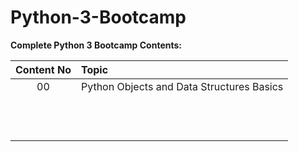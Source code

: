 # Python-3-Bootcamp
**Complete Python 3 Bootcamp Contents:**

| **Content No**     | **Topic**           |
| :-------------:   |:-------------|
| 00                | Python Objects and Data Structures Basics |
|                   |       |
|         |       |
|         |       |
|         |       |
|         |       |
|         |       |
|         |       |
|         |       |
|         |       |
|         |       |
|         |       |
|         |       |
